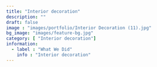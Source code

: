 ```yaml
---
title: "Interior decoration"
description: ""
draft: false
image : "images/portfolio/Interior Decoration (11).jpg"
bg_image: "images/feature-bg.jpg"
category: [ "Interior decoration"]
information:
  - label : "What We Did"
    info : "Interior decoration"
---
```



